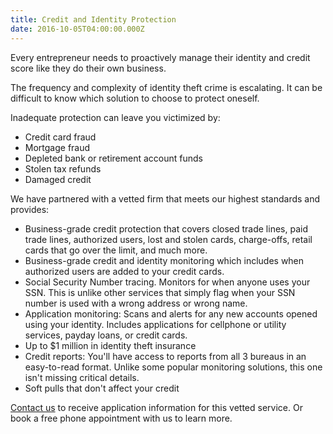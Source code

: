 ```yaml
---
title: Credit and Identity Protection
date: 2016-10-05T04:00:00.000Z
---
```

Every entrepreneur needs to proactively manage their identity and credit score like they do their own business.

The frequency and complexity of identity theft crime is escalating. It can be difficult to know which solution to choose to protect oneself.

Inadequate protection can leave you victimized by:

* Credit card fraud
* Mortgage fraud
* Depleted bank or retirement account funds
* Stolen tax refunds
* Damaged credit

We have partnered with a vetted firm that meets our highest standards and provides:

* Business-grade credit protection that covers closed trade lines, paid trade lines, authorized users, lost and stolen cards, charge-offs, retail cards that go over the limit, and much more.
* Business-grade credit and identity monitoring which includes when authorized users are added to your credit cards.
* Social Security Number tracing. Monitors for when anyone uses your SSN. This is unlike other services that simply flag when your SSN number is used with a wrong address or wrong name.
* Application monitoring: Scans and alerts for any new accounts opened using your identity. Includes applications for cellphone or utility services, payday loans, or credit cards.
* Up to $1 million in identity theft insurance
* Credit reports: You'll have access to reports from all 3 bureaus in an easy-to-read format. Unlike some popular monitoring solutions, this one isn't missing critical details. 
* Soft pulls that don't affect your credit

[Contact us](/contact/) to receive application information for this vetted service. Or book a free phone appointment with us to learn more.
